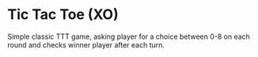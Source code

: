 # Tic Tac Toe (XO)

Simple classic TTT game, asking player for a choice between 0-8 on each round and checks winner player after each turn.

